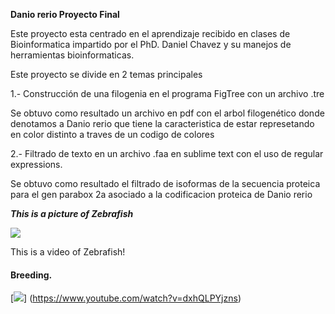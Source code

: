**Danio rerio Proyecto Final**


Este proyecto esta centrado en el aprendizaje recibido en clases de Bioinformatica impartido por el PhD. Daniel Chavez y su manejos de herramientas bioinformaticas.

Este proyecto se divide en 2 temas principales 

1.- Construcción de una filogenia en el programa FigTree con un archivo .tre

Se obtuvo como resultado un archivo en pdf con el arbol filogenético
donde denotamos a Danio rerio que tiene la caracteristica de estar represetando en color distinto a traves de un codigo de colores

2.- Filtrado de texto en un archivo .faa en sublime text con el uso de regular expressions.

Se obtuvo como resultado el filtrado de isoformas de la secuencia proteica para el gen parabox 2a asociado a la codificacion proteica de Danio rerio

***This is a picture of Zebrafish***

![](https://cdn.britannica.com/96/219196-050-9DD604F0/Zebra-Fish-Danio-Zebrafish.jpg) 



This is a video of Zebrafish!

#### Breeding.
[![ ](https://img.youtube.com/vi/dxhQLPYjzns/0.jpg)] (https://www.youtube.com/watch?v=dxhQLPYjzns) 

